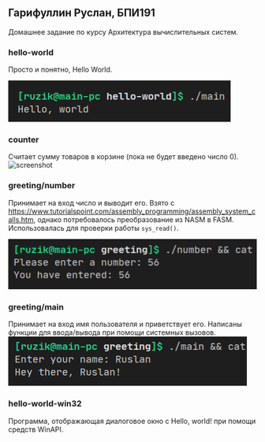 ## Гарифуллин Руслан, БПИ191

Домашнее задание по курсу Архитектура вычислительных систем.

### hello-world

Просто и понятно, Hello World.

![screenshot](./hello-world/screenshot.png)

### counter

Считает сумму товаров в корзине (пока не будет введено число 0).
![screenshot](./counter/screenshot.png)

### greeting/number

Принимает на вход число и выводит его.
Взято с https://www.tutorialspoint.com/assembly_programming/assembly_system_calls.htm, однако потребовалось преобразование из NASM в FASM.
Использовалась для проверки работы `sys_read()`.

![screenshot](./greeting/number-screenshot.png)

### greeting/main

Принимает на вход имя пользователя и приветствует его. Написаны функции для ввода/вывода при помощи системных вызовов.
![screenshot](./greeting/main-screenshot.png)

### hello-world-win32

Программа, отображающая диалоговое окно с Hello, world! при помощи средств WinAPI.
